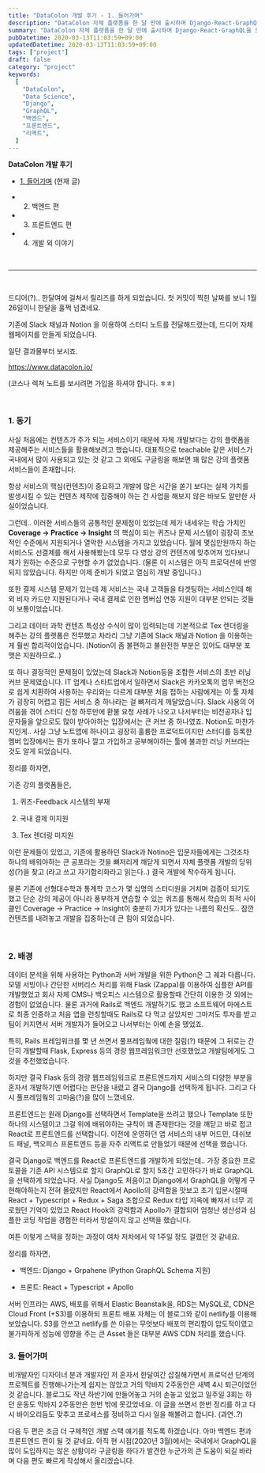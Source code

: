 ```yaml
---
title: "DataColon 개발 후기 - 1. 들어가며"
description: "DataColon 자체 플랫폼을 한 달 만에 출시하며 Django·React·GraphQL을 도입한 배경, 기존 솔루션의 한계, 부트스트랩 경험을 되돌아본 회고 서문."
summary: "DataColon 자체 플랫폼을 한 달 만에 출시하며 Django·React·GraphQL을 도입한 배경, 기존 솔루션의 한계, 부트스트랩 경험을 되돌아본 회고 서문. DataColon 개발 후기 1. 들어가며 (현재 글) 2. 백엔드 편 3. 프론트엔드 편 4. 개발 외 이야기 <br..."
pubDatetime: 2020-03-13T11:03:59+09:00
updatedDatetime: 2020-03-13T11:03:59+09:00
tags: ["project"]
draft: false
category: "project"
keywords:
  [
    "DataColon",
    "Data Science",
    "Django",
    "GraphQL",
    "백엔드",
    "프론트엔드",
    "리액트",
  ]
---
```


**DataColon 개발 후기**

- [1. 들어가며](http://flowkater.io/project/datacolonio-review-1/) (현재 글)

- 2. 백엔드 편
- 3. 프론트엔드 편
- 4. 개발 외 이야기

<br />

---

<br />

드디어(?).. 한달여에 걸쳐서 릴리즈를 하게 되었습니다. 첫 커밋이 찍힌 날짜를 보니 1월 26일이니 한달을 훌쩍 넘겼네요.

기존에 Slack 채널과 Notion 을 이용하여 스터디 노트를 전달해드렸는데, 드디어 자체 웹페이지를 만들게 되었습니다.

일단 결과물부터 보시죠.

<a href="https://www.datacolon.io/" target="_blank">https://www.datacolon.io/</a>

(코스나 렉쳐 노트를 보시려면 가입을 하셔야 합니다. ㅎㅎ)

<br />

### 1. 동기

사실 처음에는 컨텐츠가 주가 되는 서비스이기 때문에 자체 개발보다는 강의 플랫폼을 제공해주는 서비스들을 활용해보려고 했습니다. 대표적으로 teachable 같은 서비스가 국내에서 많이 사용되고 있는 것 같고 그 외에도 구글링을 해보면 꽤 많은 강의 플랫폼 서비스들이 존재합니다.

항상 서비스의 핵심(컨텐츠)이 중요하고 개발에 많은 시간을 쏟기 보다는 실제 가치를 발생시킬 수 있는 컨텐츠 제작에 집중해야 하는 건 사업을 해보지 않은 바보도 알만한 사실이었습니다.

그런데.. 이러한 서비스들의 공통적인 문제점이 있었는데 제가 내세우는 학습 가치인 **Coverage -> Practice -> Insight** 의 핵심이 되는 퀴즈나 문제 시스템이 굉장히 초보적인 수준에서 지원되거나 열악한 시스템을 가지고 있었습니다. 월에 몇십만원까지 하는 서비스도 선결제를 해서 사용해봤는데 모두 다 영상 강의 컨텐츠에 맞추어져 있다보니 제가 원하는 수준으로 구현할 수가 없었습니다. (물론 이 시스템은 아직 프로덕션에 반영되지 않았습니다. 하지만 이제 준비가 되었고 열심히 개발 중입니다.)

또한 결제 시스템 문제가 있는데 제 서비스는 국내 고객들을 타겟팅하는 서비스인데 해외 비자 카드만 지원된다거나 국내 결제로 인한 멤버십 연동 지원이 대부분 안되는 것들이 보통이었습니다.

그리고 데이터 과학 컨텐츠 특성상 수식이 많이 입력되는데 기본적으로 Tex 렌더링을 해주는 강의 플랫폼은 전무했고 차라리 그냥 기존에 Slack 채널과 Notion 을 이용하는게 훨씬 합리적이었습니다. (Notion이 좀 불편하고 불완전한 부분은 있어도 대부분 포맷은 지원하므로..)

또 하나 결정적인 문제점이 있었는데 Slack과 Notion등을 조합한 서비스의 초반 러닝 커브 문제였습니다. IT 업계나 스타트업에서 일하면서 Slack은 카카오톡의 업무 버전으로 쉽게 치환하여 사용하는 우리와는 다르게 대부분 처음 접하는 사람에게는 이 툴 자체가 굉장히 어렵고 힘든 서비스 중 하나라는 걸 뼈저리게 깨달았습니다. Slack 사용의 어려움을 겪어 스터디 신청 하루만에 환불 요청 사례가 나오고 나서부터는 비전공자나 입문자들을 앞으로도 많이 받아야하는 입장에서는 큰 커브 중 하나였죠. Notion도 마찬가지인게.. 사실 그냥 노트앱에 하나이고 굉장히 훌륭한 프로덕트이지만 스터디를 등록한 멤버 입장에서는 뭔가 또하나 깔고 가입하고 공부해야하는 툴에 불과한 러닝 커브라는 것도 알게 되었습니다.

정리를 하자면,

기존 강의 플랫폼들은,

1. 퀴즈-Feedback 시스템의 부재

1. 국내 결제 미지원

1. Tex 렌더링 미지원

이런 문제들이 있었고, 기존에 활용하던 Slack과 Notino은 입문자들에게는 그것조차 하나의 배워야하는 큰 공포라는 것을 뼈저리게 깨닫게 되면서 자체 플랫폼 개발의 당위성(?)을 찾고 (라고 쓰고 자기합리화라고 읽는다..) 결국 개발에 착수하게 됩니다.

물론 기존에 선형대수학과 통계학 코스가 몇 십명의 스터디원을 거치며 검증이 되기도 했고 단순 강의 제공이 아니라 풍부하게 연습할 수 있는 퀴즈를 통해서 학습의 최적 사이클인 Coverage -> Practice -> Insight이 충분히 가치가 있다는 나름의 확신도.. 잠깐 컨텐츠를 내려놓고 개발을 집중하는데 큰 힘이 되었습니다.

<br />

### 2. 배경

데이터 분석을 위해 사용하는 Python과 서버 개발을 위한 Python은 그 궤과 다릅니다. 모델 서빙이나 간단한 서버리스 처리를 위해 Flask (Zappa)를 이용하여 심플한 API를 개발했었고 회사 자체 CMS나 백오피스 시스템으로 활용할때 간단히 이용한 것 외에는 경험이 없었습니다. 물론 과거에 Rails로 백엔드 개발하기도 했고 소프트웨어 마에스트로 최종 인증하고 처음 앱을 런칭할때도 Rails로 다 먹고 살았지만 그마저도 투자를 받고 팀이 커지면서 서버 개발자가 들어오고 나서부터는 아예 손을 똈었죠.

특히, Rails 프레임워크를 몇 년 쓰면서 풀프레임웤에 대한 질림(?) 때문에 그 뒤로는 간단히 개발할때 Flask, Express 등의 경량 웹프레임워크만 선호했었고 개발팀에게도 그것을 추천했었습니다.

하지만 결국 Flask 등의 경량 웹프레임워크로 프론트엔드까지 서비스의 다양한 부분을 혼자서 개발하기엔 어렵다는 판단을 내렸고 결국 Django를 선택하게 됩니다. 그리고 다시 풀프레임웤의 고마움(?)을 많이 느꼈네요.

프론트엔드는 원래 Django를 선택하면서 Template을 쓰려고 했으나 Template 또한 하나의 시스템이고 그걸 위에 배워야하는 규칙이 꽤 존재한다는 것을 깨닫고 바로 접고 React로 프론트엔드를 선택합니다. 이전에 운영하던 앱 서비스의 내부 어드민, 대쉬보드 패널, 백오피스 프론트엔드 등을 자주 리액트로 만들었기 때문에 선택을 했습니다.

결국 Django로 백엔드를 React로 프론트엔드를 개발하게 되었는데.. 가장 중요한 프로토콜을 기존 API 시스템으로 할지 GraphQL로 할지 5초간 고민하다가 바로 GraphQL을 선택하게 되었습니다. 사실 Django도 처음이고 Django에서 GraphQL을 어떻게 구현해야하는지 전혀 몰랐지만 React에서 Apollo의 강력함을 맛보고 초기 입문시절때 React + Typescript + Redux + Saga 조합으로 Redux 타입 지옥에 빠져서 너무 괴로웠던 기억이 있었고 React Hook의 강력함과 Apollo가 결합되어 엄청난 생산성과 심플한 코딩 작업을 경험한 터라서 망설이지 않고 선택을 했습니다.

여튼 이렇게 스택을 정하는 과정이 여차 저차에서 약 1주일 정도 걸렸던 것 같네요.

정리를 하자면,

- 백엔드: Django + Grpahene (Python GraphQL Schema 지원)

- 프론트: React + Typescript + Apollo

서버 인프라는 AWS, 배포를 위해서 Elastic Beanstalk을, RDS는 MySQL로, CDN은 Cloud Front (+S3)를 이용하되 프론트 배포 자체는 이 블로그와 같이 netlify를 이용해보았습니다. S3를 안쓰고 netlify를 쓴 이유는 무엇보다 배포의 편리함이 압도적이였고 불가피하게 성능에 영향을 주는 큰 Asset 들은 대부분 AWS CDN 처리를 했습니다.

### 3. 들어가며

비개발자인 디자이너 분과 개발자인 저 혼자서 한달여간 삽질해가면서 프로덕션 단계의 프로젝트를 진행해나가는게 쉽지는 않았고 거의 막바지 2주동안은 새벽 4시 퇴근이었던 것 같습니다. 블로그도 작년 하반기에 만들어놓고 거의 손놓고 있었고 일주일 3회는 하던 운동도 막바지 2주동안은 한번 밖에 못갔었네요. 이 글을 쓰면서 한번 정리를 하고 다시 바이오리듬도 맞추고 프로세스를 정비하고 다시 일을 해볼려고 합니다. (과연..?)

다음 두 편은 조금 더 구체적인 개발 스택 얘기를 적도록 하겠습니다. 아마 백엔드 편과 프론트엔드 편이 될 것 같네요. 아직 현 시점(2020년 3월)에서는 국내에서 GraphQL을 많이 도입하지는 않은 상황이라 구글링을 하다가 발견한 누군가의 큰 도움이 되길 바라며 다음 편도 빠르게 작성해서 올리겠습니다.
